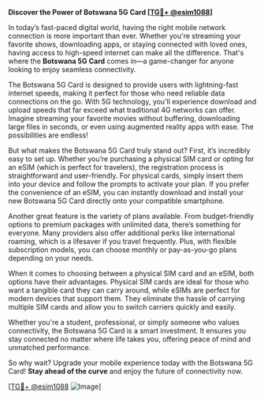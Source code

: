 **Discover the Power of Botswana 5G Card [[TG💪+ @esim1088](https://t.me/s/esim1088)]**

In today’s fast-paced digital world, having the right mobile network connection is more important than ever. Whether you're streaming your favorite shows, downloading apps, or staying connected with loved ones, having access to high-speed internet can make all the difference. That's where the **Botswana 5G Card** comes in—a game-changer for anyone looking to enjoy seamless connectivity.

The Botswana 5G Card is designed to provide users with lightning-fast internet speeds, making it perfect for those who need reliable data connections on the go. With 5G technology, you'll experience download and upload speeds that far exceed what traditional 4G networks can offer. Imagine streaming your favorite movies without buffering, downloading large files in seconds, or even using augmented reality apps with ease. The possibilities are endless!

But what makes the Botswana 5G Card truly stand out? First, it’s incredibly easy to set up. Whether you’re purchasing a physical SIM card or opting for an eSIM (which is perfect for travelers), the registration process is straightforward and user-friendly. For physical cards, simply insert them into your device and follow the prompts to activate your plan. If you prefer the convenience of an eSIM, you can instantly download and install your new Botswana 5G Card directly onto your compatible smartphone.

Another great feature is the variety of plans available. From budget-friendly options to premium packages with unlimited data, there’s something for everyone. Many providers also offer additional perks like international roaming, which is a lifesaver if you travel frequently. Plus, with flexible subscription models, you can choose monthly or pay-as-you-go plans depending on your needs.

When it comes to choosing between a physical SIM card and an eSIM, both options have their advantages. Physical SIM cards are ideal for those who want a tangible card they can carry around, while eSIMs are perfect for modern devices that support them. They eliminate the hassle of carrying multiple SIM cards and allow you to switch carriers quickly and easily.

Whether you're a student, professional, or simply someone who values connectivity, the Botswana 5G Card is a smart investment. It ensures you stay connected no matter where life takes you, offering peace of mind and unmatched performance.

So why wait? Upgrade your mobile experience today with the Botswana 5G Card! **Stay ahead of the curve** and enjoy the future of connectivity now. 

[[TG💪+ @esim1088](https://t.me/s/esim1088) ![Image](https://i.postimg.cc/Y0z9fWf4/image.png)]
